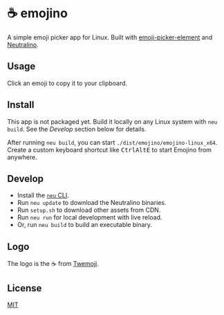 # ☕️ emojino

A simple emoji picker app for Linux. Built with [emoji-picker-element](https://github.com/nolanlawson/emoji-picker-element) and [Neutralino](https://neutralino.js.org/).

## Usage

Click an emoji to copy it to your clipboard.

## Install

This app is not packaged yet. Build it locally on any Linux system with `neu build`.
See the _Develop_ section below for details.

After running `neu build`, you can start `./dist/emojino/emojino-linux_x64`.
Create a custom keyboard shortcut like <kbd>Ctrl</kbd><kbd>Alt</kbd><kbd>E</kbd> to start Emojino from anywhere.

## Develop

- Install the [`neu` CLI](https://neutralino.js.org/docs/cli/neu-cli).
- Run `neu update` to download the Neutralino binaries.
- Run `setup.sh` to download other assets from CDN.
- Run `neu run` for local development with live reload.
- Or, run `neu build` to build an executable binary.

## Logo

The logo is the ☕️ from [Twemoji](https://emojipedia.org/twitter/twemoji-15.0.3/hot-beverage).

## License

[MIT](LICENSE)

